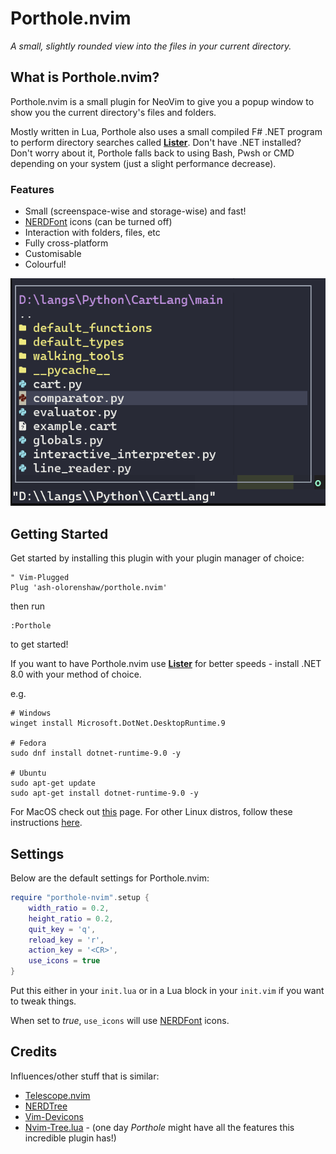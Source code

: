 # Porthole.nvim

_A small, slightly rounded view into the files in your current directory._

## What is Porthole.nvim?

Porthole.nvim is a small plugin for NeoVim to give you a popup window to show you the current directory's files and folders.

Mostly written in Lua, Porthole also uses a small compiled F# .NET program to perform directory searches called [**Lister**](https://github.com/Ash-Olorenshaw/Lister). Don't have .NET installed? 
Don't worry about it, Porthole falls back to using Bash, Pwsh or CMD depending on your system (just a slight performance decrease).

### Features 
 - Small (screenspace-wise and storage-wise) and fast!
 - [NERDFont](https://github.com/ryanoasis/nerd-fonts) icons (can be turned off)
 - Interaction with folders, files, etc
 - Fully cross-platform
 - Customisable
 - Colourful!

![Porthole.nvim in action](/Screenshots/main.png?raw=true "Porthole.nvim")

## Getting Started

Get started by installing this plugin with your plugin manager of choice:

```Vim
" Vim-Plugged
Plug 'ash-olorenshaw/porthole.nvim'
```

then run
```Vim
:Porthole
```
to get started!

If you want to have Porthole.nvim use [**Lister**](https://github.com/Ash-Olorenshaw/Lister) for better speeds - install .NET 8.0 with your method of choice.

e.g.
```nu-script
# Windows
winget install Microsoft.DotNet.DesktopRuntime.9

# Fedora
sudo dnf install dotnet-runtime-9.0 -y

# Ubuntu
sudo apt-get update
sudo apt-get install dotnet-runtime-9.0 -y
```
For MacOS check out [this](https://learn.microsoft.com/en-us/dotnet/core/install/macos) page. For other Linux distros, follow these instructions [here](https://learn.microsoft.com/en-us/dotnet/core/install/linux-ubuntu).

## Settings

Below are the default settings for Porthole.nvim:
```lua
require "porthole-nvim".setup {
	width_ratio = 0.2,
	height_ratio = 0.2,
	quit_key = 'q',
	reload_key = 'r',
	action_key = '<CR>',
	use_icons = true
}
```
Put this either in your `init.lua` or in a Lua block in your `init.vim` if you want to tweak things.

When set to *true*, `use_icons` will use [NERDFont](https://github.com/ryanoasis/nerd-fonts) icons.

## Credits

Influences/other stuff that is similar:

 - [Telescope.nvim](https://github.com/nvim-telescope/telescope.nvim)
 - [NERDTree](https://github.com/preservim/nerdtree)
 - [Vim-Devicons](https://github.com/ryanoasis/vim-devicons)
 - [Nvim-Tree.lua](https://github.com/nvim-tree/nvim-tree.lua) - (one day *Porthole* might have all the features this incredible plugin has!)
